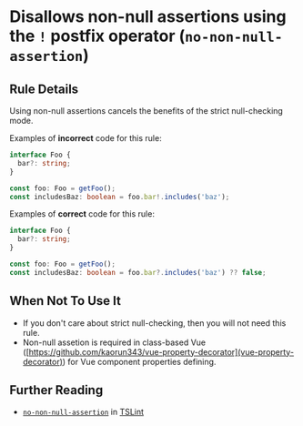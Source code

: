 # Disallows non-null assertions using the `!` postfix operator (`no-non-null-assertion`)

## Rule Details

Using non-null assertions cancels the benefits of the strict null-checking mode.

Examples of **incorrect** code for this rule:

```ts
interface Foo {
  bar?: string;
}

const foo: Foo = getFoo();
const includesBaz: boolean = foo.bar!.includes('baz');
```

Examples of **correct** code for this rule:

```ts
interface Foo {
  bar?: string;
}

const foo: Foo = getFoo();
const includesBaz: boolean = foo.bar?.includes('baz') ?? false;
```

## When Not To Use It

* If you don't care about strict null-checking, then you will not need this rule.
* Non-null assetion is required in class-based Vue ([https://github.com/kaorun343/vue-property-decorator](vue-property-decorator)) for Vue component properties defining.

## Further Reading

- [`no-non-null-assertion`](https://palantir.github.io/tslint/rules/no-non-null-assertion/) in [TSLint](https://palantir.github.io/tslint/)
